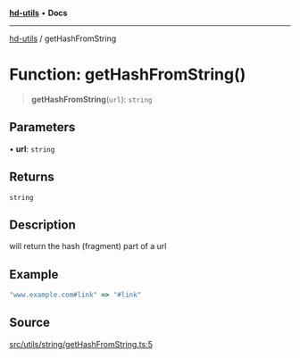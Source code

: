 [**hd-utils**](../README.md) • **Docs**

***

[hd-utils](../globals.md) / getHashFromString

# Function: getHashFromString()

> **getHashFromString**(`url`): `string`

## Parameters

• **url**: `string`

## Returns

`string`

## Description

will return the hash (fragment) part of a url

## Example

```ts
"www.example.com#link" => "#link"
```

## Source

[src/utils/string/getHashFromString.ts:5](https://github.com/AhmadHddad/h-utils/blob/b1dfa95e218c9605f39fc234662ef50e62fadcb8/src/utils/string/getHashFromString.ts#L5)
